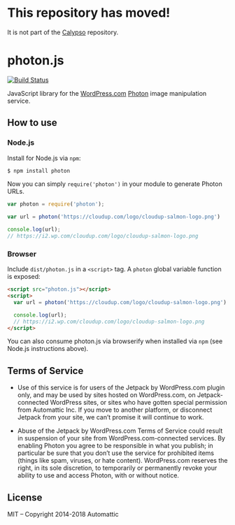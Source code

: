 # This repository has moved!

It is not part of the [Calypso](https://github.com/Automattic/wp-calypso/tree/master/packages/photon) repository.


# photon.js
[![Build Status](https://travis-ci.org/Automattic/photon.js.svg?branch=master)](https://travis-ci.org/Automattic/photon.js)

JavaScript library for the [WordPress.com][] [Photon][] image manipulation
service.


## How to use

### Node.js

Install for Node.js via `npm`:

``` bash
$ npm install photon
```

Now you can simply `require('photon')` in your module to generate Photon URLs.

```js
var photon = require('photon');

var url = photon('https://cloudup.com/logo/cloudup-salmon-logo.png')

console.log(url);
// https://i2.wp.com/cloudup.com/logo/cloudup-salmon-logo.png
```

### Browser

Include `dist/photon.js` in a `<script>` tag. A `photon` global
variable function is exposed:

```html
<script src="photon.js"></script>
<script>
  var url = photon('https://cloudup.com/logo/cloudup-salmon-logo.png')

  console.log(url);
  // https://i2.wp.com/cloudup.com/logo/cloudup-salmon-logo.png
</script>
```

You can also consume photon.js via browserify when installed via `npm` (see
Node.js instructions above).


## Terms of Service

 * Use of this service is for users of the Jetpack by WordPress.com plugin only,
   and may be used by sites hosted on WordPress.com, on Jetpack-connected
   WordPress sites, or sites who have gotten special permission from Automattic
   Inc. If you move to another platform, or disconnect Jetpack from your site,
   we can’t promise it will continue to work.

 * Abuse of the Jetpack by WordPress.com Terms of Service could result in
   suspension of your site from WordPress.com-connected services. By
   enabling Photon you agree to be responsible in what you publish; in
   particular be sure that you don’t use the service for prohibited items
   (things like spam, viruses, or hate content). WordPress.com reserves the
   right, in its sole discretion, to temporarily or permanently revoke your
   ability to use and access Photon, with or without notice.


## License

MIT – Copyright 2014-2018 Automattic

[Node.js]: http://nodejs.org
[WordPress.com]: http://www.wordpress.com
[Photon]: http://developer.wordpress.com/docs/photon/
